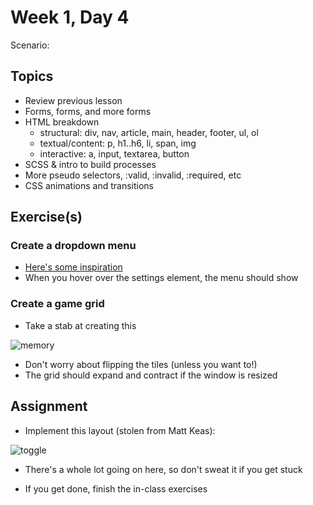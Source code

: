 # Week 1, Day 4

Scenario:

## Topics

- Review previous lesson
- Forms, forms, and more forms
- HTML breakdown
  - structural: div, nav, article, main, header, footer, ul, ol
  - textual/content: p, h1..h6, li, span, img
  - interactive: a, input, textarea, button
- SCSS & intro to build processes
- More pseudo selectors, :valid, :invalid, :required, etc
- CSS animations and transitions

## Exercise(s)

### Create a dropdown menu

  - [Here's some inspiration](https://dribbble.com/shots/850410-Dropdown-Menu-UI?list=searches&tag=dropdown&offset=4)
  - When you hover over the settings element, the menu should show

### Create a game grid

  - Take a stab at creating this

![memory](https://github.com/tiy-durham-fe-2015/curriculum/raw/master/img/memory-gameboard.gif)

  - Don't worry about flipping the tiles (unless you want to!)
  - The grid should expand and contract if the window is resized

## Assignment

- Implement this layout (stolen from Matt Keas):

![toggle](https://github.com/tiy-durham-fe-2015/curriculum/raw/master/img/tshirts.gif)

- There's a whole lot going on here, so don't sweat it if you get stuck

- If you get done, finish the in-class exercises
